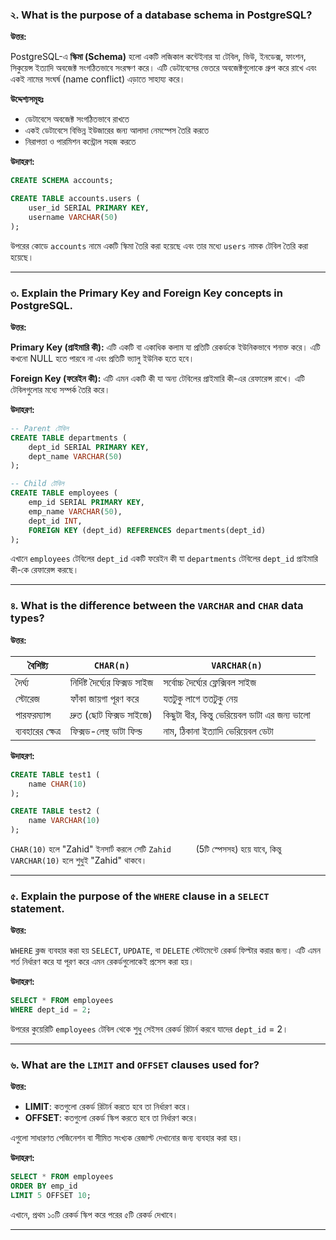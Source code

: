 ### ২. What is the purpose of a database schema in PostgreSQL?

**উত্তর:**

PostgreSQL-এ **স্কিমা (Schema)** হলো একটি লজিকাল কন্টেইনার যা টেবিল, ভিউ, ইনডেক্স, ফাংশন, সিকুয়েন্স ইত্যাদি অবজেক্ট সংগঠিতভাবে সংরক্ষণ করে। এটি ডেটাবেসের ভেতরে অবজেক্টগুলোকে গ্রুপ করে রাখে এবং একই নামের সংঘর্ষ (name conflict) এড়াতে সাহায্য করে।

**উদ্দেশ্যসমূহঃ**

* ডেটাবেসে অবজেক্ট সংগঠিতভাবে রাখতে
* একই ডেটাবেসে বিভিন্ন ইউজারের জন্য আলাদা নেমস্পেস তৈরি করতে
* নিরাপত্তা ও পারমিশন কন্ট্রোল সহজ করতে

**উদাহরণ:**

```sql
CREATE SCHEMA accounts;

CREATE TABLE accounts.users (
    user_id SERIAL PRIMARY KEY,
    username VARCHAR(50)
);
```

উপরের কোডে `accounts` নামে একটি স্কিমা তৈরি করা হয়েছে এবং তার মধ্যে `users` নামক টেবিল তৈরি করা হয়েছে।

---

### ৩. Explain the Primary Key and Foreign Key concepts in PostgreSQL.

**উত্তর:**

**Primary Key (প্রাইমারি কী):**
এটি একটি বা একাধিক কলাম যা প্রতিটি রেকর্ডকে ইউনিকভাবে শনাক্ত করে। এটি কখনো NULL হতে পারবে না এবং প্রতিটি ভ্যালু ইউনিক হতে হবে।

**Foreign Key (ফরেইন কী):**
এটি এমন একটি কী যা অন্য টেবিলের প্রাইমারি কী-এর রেফারেন্স রাখে। এটি টেবিলগুলোর মধ্যে সম্পর্ক তৈরি করে।

**উদাহরণ:**

```sql
-- Parent টেবিল
CREATE TABLE departments (
    dept_id SERIAL PRIMARY KEY,
    dept_name VARCHAR(50)
);

-- Child টেবিল
CREATE TABLE employees (
    emp_id SERIAL PRIMARY KEY,
    emp_name VARCHAR(50),
    dept_id INT,
    FOREIGN KEY (dept_id) REFERENCES departments(dept_id)
);
```

এখানে `employees` টেবিলের `dept_id` একটি ফরেইন কী যা `departments` টেবিলের `dept_id` প্রাইমারি কী-কে রেফারেন্স করছে।

---

### ৪. What is the difference between the `VARCHAR` and `CHAR` data types?

**উত্তর:**

| বৈশিষ্ট্য         | `CHAR(n)`                       | `VARCHAR(n)`                       |
| ----------------- | ------------------------------- | ---------------------------------- |
| দৈর্ঘ্য           | নির্দিষ্ট দৈর্ঘ্যের ফিক্সড সাইজ | সর্বোচ্চ দৈর্ঘ্যের ফ্লেক্সিবল সাইজ |
| স্টোরেজ           | ফাঁকা জায়গা পূরণ করে            | যতটুকু লাগে ততটুকু নেয়             |
| পারফরম্যান্স      | দ্রুত (ছোট ফিক্সড সাইজে)        | কিছুটা ধীর, কিন্তু ভেরিয়েবল ডাটা এর জন্য ভালো     |
| ব্যবহারের ক্ষেত্র | ফিক্সড-লেন্থ ডাটা ফিল্ড         | নাম, ঠিকানা ইত্যাদি ভেরিয়েবল ডেটা  |

**উদাহরণ:**

```sql
CREATE TABLE test1 (
    name CHAR(10)
);

CREATE TABLE test2 (
    name VARCHAR(10)
);
```

`CHAR(10)` হলে "Zahid" ইনসার্ট করলে সেটি `Zahid     ` (5টি স্পেসসহ) হয়ে যাবে, কিন্তু `VARCHAR(10)` হলে শুধুই "Zahid" থাকবে।

---

### ৫. Explain the purpose of the `WHERE` clause in a `SELECT` statement.

**উত্তর:**

`WHERE` ক্লজ ব্যবহার করা হয় `SELECT`, `UPDATE`, বা `DELETE` স্টেটমেন্টে রেকর্ড ফিল্টার করার জন্য। এটি এমন শর্ত নির্ধারণ করে যা পূরণ করে এমন রেকর্ডগুলোকেই প্রসেস করা হয়।

**উদাহরণ:**

```sql
SELECT * FROM employees
WHERE dept_id = 2;
```

উপরের কুয়েরিটি `employees` টেবিল থেকে শুধু সেইসব রেকর্ড রিটার্ন করবে যাদের `dept_id` = 2।

---

### ৬. What are the `LIMIT` and `OFFSET` clauses used for?

**উত্তর:**

* **LIMIT**: কতগুলো রেকর্ড রিটার্ন করতে হবে তা নির্ধারণ করে।
* **OFFSET**: কতগুলো রেকর্ড স্কিপ করতে হবে তা নির্ধারণ করে।

এগুলো সাধারণত পেজিনেশন বা সীমিত সংখ্যক রেজাল্ট দেখানোর জন্য ব্যবহার করা হয়।

**উদাহরণ:**

```sql
SELECT * FROM employees
ORDER BY emp_id
LIMIT 5 OFFSET 10;
```

এখানে, প্রথম ১০টি রেকর্ড স্কিপ করে পরের ৫টি রেকর্ড দেখাবে।

---

